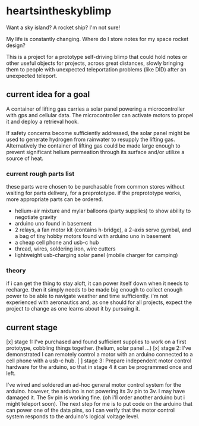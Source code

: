 # heartsintheskyblimp

Want a sky island? A rocket ship? I'm not sure!

My life is constantly changing. Where do I store notes for my space rocket design?

This is a project for a prototype self-driving blimp that could hold notes or other useful objects for projects, across great distances, slowly bringing them to people with unexpected teleportation problems (like DID) after an unexpected teleport.

## current idea for a goal

A container of lifting gas carries a solar panel powering a microcontroller with gps and cellular data. The microcontroller can activate motors to propel it and deploy a retrieval hook.

If safety concerns become sufficiently addressed, the solar panel might be used to generate hydrogen from rainwater to resupply the lifting gas.
Alternatively the container of lifting gas could be made large enough to prevent significant helium permeation through its surface and/or utilize a source of heat.

### current rough parts list
these parts were chosen to be purchasable from common stores without waiting for parts delivery, for a preprototype. if the preprototype works, more appropriate parts can be ordered.
- helium-air mixture and mylar balloons (party supplies) to show ability to negotiate gravity
- arduino uno found in basement
- 2 relays, a fan motor kit (contains h-bridge), a 2-axis servo gymbal, and a bag of tiny hobby motors found with arduino uno in basement
- a cheap cell phone and usb-c hub
- thread, wires, soldering iron, wire cutters
- lightweight usb-charging solar panel (mobile charger for camping)

### theory
if i can get the thing to stay aloft, it can power itself down when it needs to recharge.
then it simply needs to be made big enough to collect enough power to be able to navigate weather and time sufficiently.
i'm not experienced with aeronautics and, as one should for all projects, expect the project to change as one learns about it by pursuing it.

## current stage

[x] stage 1: I've purchased and found sufficient supplies to work on a first prototype, cobbling things together. (helium, solar panel ...)
[x] stage 2: I've demonstrated I can remotely control a motor with an arduino connected to a cell phone with a usb-c hub.
[ ] stage 3: Prepare independent motor control hardware for the arduino, so that in stage 4 it can be programmed once and left.

I've wired and soldered an ad-hoc general motor control system for the arduino. however, the arduino is not powering its 3v pin to 3v. I may have damaged it. The 5v pin is working fine. (oh i'll order another arduino but i might teleport soon). The next step for me is to put code on the arduino that can power one of the data pins, so I can verify that the motor control system responds to the arduino's logical voltage level.
